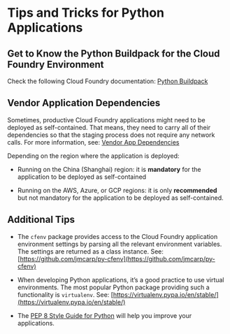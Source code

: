 <!-- loiob5e1c8244e594f53936b6406905c7937 -->

# Tips and Tricks for Python Applications



<a name="loiob5e1c8244e594f53936b6406905c7937__section_emv_pf1_m1b"/>

## Get to Know the Python Buildpack for the Cloud Foundry Environment

Check the following Cloud Foundry documentation: [Python Buildpack](https://docs.cloudfoundry.org/buildpacks/python/index.html)



<a name="loiob5e1c8244e594f53936b6406905c7937__section_x5h_ssb_3sb"/>

## Vendor Application Dependencies

Sometimes, productive Cloud Foundry applications might need to be deployed as self-contained. That means, they need to carry all of their dependencies so that the staging process does not require any network calls. For more information, see: [Vendor App Dependencies](https://docs.cloudfoundry.org/buildpacks/python/index.html#vendoring) 

Depending on the region where the application is deployed:

-   Running on the China \(Shanghai\) region: it is **mandatory** for the application to be deployed as self-contained

-   Running on the AWS, Azure, or GCP regions: it is only **recommended** but not mandatory for the application to be deployed as self-contained.




<a name="loiob5e1c8244e594f53936b6406905c7937__section_opc_w5b_3sb"/>

## Additional Tips

-   The `cfenv` package provides access to the Cloud Foundry application environment settings by parsing all the relevant environment variables. The settings are returned as a class instance. See: [https://github.com/jmcarp/py-cfenv](https://github.com/jmcarp/py-cfenv)

-   When developing Python applications, it’s a good practice to use virtual environments. The most popular Python package providing such a functionality is `virtualenv`. See: [https://virtualenv.pypa.io/en/stable/](https://virtualenv.pypa.io/en/stable/)

-   The [PEP 8 Style Guide for Python](https://www.python.org/dev/peps/pep-0008/) will help you improve your applications.


